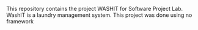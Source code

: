 This repository contains the project WASHIT for Software Project Lab. WashIT is a laundry management system. This project was done using no framework
